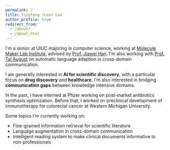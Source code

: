 ```yaml
---
permalink: /
title: Tingfeng (Leo) Luo
author_profile: true
redirect_from: 
  - /about/
  - /about.html
---
```



I'm a senior at UIUC majoring in computer science, working at [Molecule Maker Lab Institute](https://moleculemaker.org/), advised by [Prof. Jiawei Han](https://hanj.cs.illinois.edu/). I'm also working with [Prof. Tal August](https://talaugust.github.io/) on automatic language adaption in cross-domain communication. 

I am generally interested in **AI for scientific discovery**, with a particular focus on **drug discovery** and **healthcare**. I'm also interested in bridging **communication gaps** between knowledge intensive domains. 

In the past, I have interned at Pfizer working on post-market antibiotics synthesis optimization. Before that, I worked on preclinical development of immunotherapy for colorectal cancer at Western Michigan University.

Some topics I'm currently working on: 
  * Fine-grained information retrieval for scientific literature 
  * Language augmentation in cross-domain communication
  * Intelligent reading system to make clinical documents informative to non-professionals


